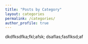 ```yaml
---
title: "Posts by Category"
layout: categories
permalink: /categories/
author_profile: true
---
```

dkdfksdfka;fkl;afsk;
dsaflas;fasflksd;af